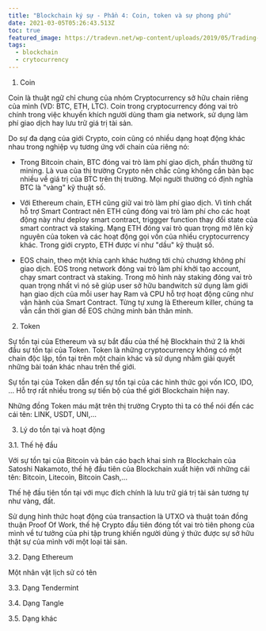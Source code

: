 ```yaml
---
title: "Blockchain ký sự - Phần 4: Coin, token và sự phong phú"
date: 2021-03-05T05:26:43.513Z
toc: true
featured_image: https://tradevn.net/wp-content/uploads/2019/05/Trading-cryptocurrency.jpg
tags:
  - blockchain
  - crytocurrency
---
```

1. Coin

Coin là thuật ngữ chỉ chung của nhóm Cryptocurrency sở hữu chain riêng của mình (VD: BTC, ETH, LTC). Coin trong cryptocurrency đóng vai trò chính trong việc khuyến khích người dùng tham gia network, sử dụng làm phí giao dịch hay lưu trữ giá trị tài sản.

Do sự đa dạng của giới Crypto, coin cũng có nhiều dạng hoạt động khác nhau trong nghiệp vụ tương ứng với chain của riêng nó:

- Trong Bitcoin chain, BTC đóng vai trò làm phí giao dịch, phần thưởng từ mining. Là vua của thị trường Crypto nên chắc cũng không cần bàn bạc nhiều về giá trị của BTC trên thị trường. Mọi người thường có định nghĩa BTC là "vàng" kỹ thuật số.

- Với Ethereum chain, ETH cũng giữ vai trò làm phí giao dịch. Vì tính chất hỗ trợ Smart Contract nên ETH cũng đóng vai trò làm phí cho các hoạt động này như deploy smart contract, triggger function thay đổi state của smart contract và staking. Mạng ETH đóng vai trò quan trọng mở lên kỷ nguyên của token và các hoạt động gọi vốn của nhiều cryptocurrency khác. Trong giới crypto, ETH được ví như "dầu" kỹ thuật số.

- EOS chain, theo một khía cạnh khác hướng tới chủ chương không phí giao dịch. EOS trong network đóng vai trò làm phí khởi tạo account, chạy smart contract và staking. Trong mô hình này staking đóng vai trò quan trọng nhất vì nó sẽ giúp user sở hữu bandwitch sử dụng làm giới hạn giao dịch của mỗi user hay Ram và CPU hỗ trợ hoạt động cũng như vận hành của Smart Contract. Từng tự xưng là Ethereum killer, chúng ta vẫn cần thời gian để EOS chứng minh bản thân mình.

2. Token

Sự tồn tại của Ethereum và sự bắt đầu của thế hệ Blockhain thứ 2 là khởi đầu sự tồn tại của Token. Token là những cryptocurrency không có một chain độc lập, tồn tại trên một chain khác và sử dụng nhằm giải quyết những bài toán khác nhau trên thế giới. 

Sự tồn tại của Token dẫn đến sự tồn tại của các hình thức gọi vốn ICO, IDO, ... Hỗ trợ rất nhiều trong sự tiến bộ của thế giới Blockchain hiện nay.

Những đồng Token máu mặt trên thị trường Crypto thì ta có thể nói đến các cái tên: LINK, USDT, UNI,...


3. Lý do tồn tại và hoạt động

3.1. Thế hệ đầu

Với sự tồn tại của Bitcoin và bản cáo bạch khai sinh ra Blockchain của Satoshi Nakamoto, thế hệ đầu tiên của Blockchain xuất hiện với những cái tên: Bitcoin, Litecoin, Bitcoin Cash,...

Thế hệ đầu tiên tồn tại với mục đích chính là lưu trữ giá trị tài sản tương tự như vàng, đất.

Sử dụng hình thức hoạt động của transaction là UTXO và thuật toán đồng thuận Proof Of Work, thế hệ Crypto đầu tiên đóng tốt vai trò tiên phong của mình về tư tưởng của phi tập trung khiến người dùng ý thức được sự sở hữu thật sự của mình với một loại tài sản.

3.2. Dạng Ethereum

Một nhân vật lịch sử có tên 

3.3. Dạng Tendermint


3.4. Dạng Tangle


3.5. Dạng khác

